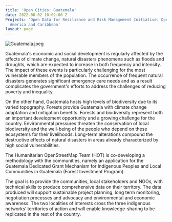 ```yaml
---
title: 'Open Cities: Guatemala'
date: 2022-08-02 10:02:00 Z
Projects: 'Open Data for Resilience and Risk Management Initiative: Open Cities Latin
  America and Caribbean'
layout: page
---
```


![Guatemala.jpeg](https://cdn.hotosm.org/website/Guatemala.jpeg)

Guatemala's economic and social development is regularly affected by the effects of climate change, natural disasters phenomena such as floods and droughts, which are expected to increase in both frequency and intensity. The impact of these events is particularly challenging for the most vulnerable members of the population. The occurrence of frequent natural disasters generates significant emergency care needs and as a result complicates the government's efforts to address the challenges of reducing poverty and inequality. 

On the other hand, Guatemala hosts high levels of biodiversity due to its varied topography. Forests provide Guatemala with climate change adaptation and mitigation benefits. Forests and biodiversity represent both an important development opportunity and a growing challenge for the country. Environmental pressures threaten the conservation of local biodiversity and the well-being of the people who depend on these ecosystems for their livelihoods. Long-term alterations compound the destructive effects of natural disasters in areas already characterized by high social vulnerabilities. 

The Humanitarian OpenStreetMap Team (HOT) is co-developing a methodology with the communities, namely an application for the Guatemala Dedicated Grant Mechanism for Indigenous Peoples and Local Communities in Guatemala (Forest Investment Program). 

The goal is to provide the communities, local stakeholders and NGOs, with technical skills to produce comprehensive data on their territory. The data produced will support sustainable project planning, long term monitoring, negotiation processes and advocacy and environmental and economic awareness. The two localities of interests cross the three indigenous networks’ territories of action and will enable knowledge-sharing to be replicated in the rest of the country.
